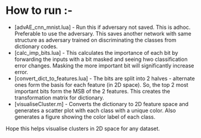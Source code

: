# How to run :-
+ [advAE_cnn_mnist.lua] - Run this if adversary not saved. This is adhoc. Preferable to use the adversary. This saves another network with same structure as adversary trained on discriminating the classes from dictionary codes.
+ [calc_imp_bits.lua] - This calculates the importance of each bit by forwarding the inputs with a bit masked and seeing hwo classification error changes. Masking the more important bit will significantly increase error. 
+ [convert_dict_to_features.lua] - The bits are split into 2 halves - alternate ones form the basis for each feature (in 2D space). So, the top 2 most important bits form the MSB of the 2 features. This creates the transformation matrix for dictionary.
+ [visualiseCluster.m] - Converts the dictionary to 2D feature space and generates a scatter plot with each class with a unique color. Also generates a figure showing the color label of each class.

Hope this helps visualise clusters in 2D space for any dataset.
